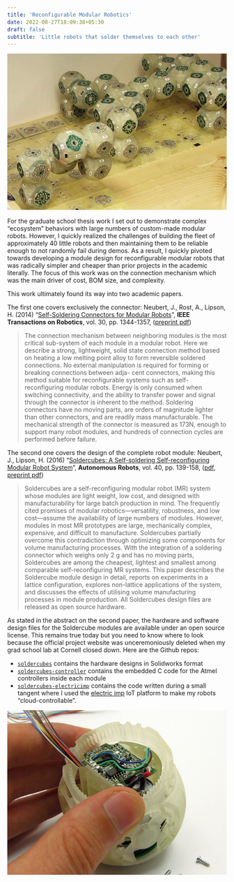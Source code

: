 ```yaml
---
title: 'Reconfigurable Modular Robotics'
date: 2022-08-27T18:09:38+05:30
draft: false
subtitle: 'Little robots that solder themselves to each other'
---
```

![](images/soldercubes-assemblies.jpg)

For the graduate school thesis work I set out to demonstrate complex “ecosystem” behaviors with large numbers of custom-made modular robots.
However, I quickly realized the challenges of building the fleet of approximately 40 little robots and then maintaining them to be reliable enough to not randomly fail during demos.
As a result, I quickly pivoted towards developing a module design for reconfigurable modular robots that was radically simpler and cheaper than prior projects in the academic literally.
The focus of this work was on the connection mechanism which was the main driver of cost, BOM size, and complexity.

This work ultimately found its way into two academic papers.

The first one covers exclusively the connector:
Neubert, J., Rost, A., Lipson, H. (2014)
“[Self-Soldering Connectors for Modular Robots](https://ieeexplore.ieee.org/xpl/articleDetails.jsp?arnumber=6888504)”,
**IEEE Transactions on Robotics**,
vol. 30, pp. 1344-1357,
([preprint pdf](self-soldering-connectors-for-modular-robots-jonas-neubert.pdf))

> The connection mechanism between neighboring
> modules is the most critical sub-system of each module in a
> modular robot. Here we describe a strong, lightweight, solid state
> connection method based on heating a low melting point alloy to
> form reversible soldered connections. No external manipulation
> is required for forming or breaking connections between adja-
> cent connectors, making this method suitable for reconfigurable
> systems such as self-reconfiguring modular robots. Energy is
> only consumed when switching connectivity, and the ability to
> transfer power and signal through the connector is inherent to the
> method. Soldering connectors have no moving parts, are orders of
> magnitude lighter than other connectors, and are readily mass
> manufacturable. The mechanical strength of the connector is
> measured as 173N, enough to support many robot modules, and
> hundreds of connection cycles are performed before failure.

The second one covers the design of the complete robot module:
Neubert, J., Lipson, H. (2016)
“[Soldercubes: A Self-soldering Self-reconfiguring Modular Robot System](https://link.springer.com/article/10.1007/s10514-015-9441-4)”,
**Autonomous Robots**,
vol. 40, pp. 139-158,
([pdf](https://fab.cba.mit.edu/classes/865.18/discrete/micro/solder_cubes.pdf), [preprint pdf](soldercubes-selfsoldering-modular-robot-system-jonas-neubert.pdf))

> Soldercubes are a self-reconfiguring modular robot (MR) system whose modules are light weight, low cost, and designed with manufacturability for large batch production in mind.
> The frequently cited promises of modular robotics—versatility, robustness, and low cost—assume the availability of large numbers of modules.
> However, modules in most MR prototypes are large, mechanically complex, expensive, and difficult to manufacture.
> Soldercubes partially overcome this contradiction through optimizing some components for volume manufacturing processes.
> With the integration of a soldering connector which weighs only 2 g and has no moving parts, Soldercubes are among the cheapest, lightest and smallest among comparable self-reconfiguring MR systems.
> This paper describes the Soldercube module design in detail, reports on experiments in a lattice configuration, explores non-lattice applications of the system, and discusses the effects of utilising volume manufacturing processes in module production.
> All Soldercubes design files are released as open source hardware.

As stated in the abstract on the second paper, the hardware and software design files for the Soldercube modules are available under an open source license.
This remains true today but you need to know where to look because the official project website was unceremoniously deleted when my grad school lab at Cornell closed down.
Here are the Github repos:

- [`soldercubes`](https://github.com/jonemo/soldercubes) contains the hardware designs in Solidworks format
- [`soldercubes-controller`](https://github.com/jonemo/soldercubes-controller) contains the embedded C code for the Atmel controllers inside each module
- [`soldercubes-electricimp`](https://github.com/jonemo/soldercubes-electricimp) contains the code written during a small tangent where I used the [electric imp](https://www.electricimp.com) IoT platform to make my robots “cloud-controllable”.

![](images/soldercubes-motor-partially-assembled.jpg)
